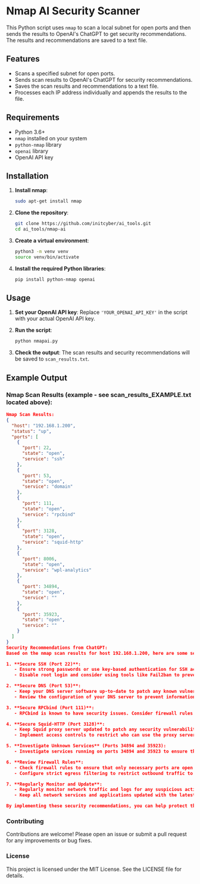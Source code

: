 # Nmap AI Security Scanner

This Python script uses `nmap` to scan a local subnet for open ports and then sends the results to OpenAI's ChatGPT to get security recommendations. The results and recommendations are saved to a text file.

## Features

- Scans a specified subnet for open ports.
- Sends scan results to OpenAI's ChatGPT for security recommendations.
- Saves the scan results and recommendations to a text file.
- Processes each IP address individually and appends the results to the file.

## Requirements

- Python 3.6+
- `nmap` installed on your system
- `python-nmap` library
- `openai` library
- OpenAI API key

## Installation

1. **Install nmap**:
    ```bash
    sudo apt-get install nmap
    ```

2. **Clone the repository**:
    ```bash
    git clone https://github.com/initcyber/ai_tools.git
    cd ai_tools/nmap-ai
    ```

3. **Create a virtual environment**:
    ```bash
    python3 -m venv venv
    source venv/bin/activate
    ```

4. **Install the required Python libraries**:
    ```bash
    pip install python-nmap openai
    ```

## Usage

1. **Set your OpenAI API key**:
    Replace `'YOUR_OPENAI_API_KEY'` in the script with your actual OpenAI API key.

2. **Run the script**:
    ```bash
    python nmapai.py
    ```

3. **Check the output**:
    The scan results and security recommendations will be saved to `scan_results.txt`.

## Example Output

### Nmap Scan Results (example - see scan_results_EXAMPLE.txt located above):
```json
Nmap Scan Results:
{
  "host": "192.168.1.200",
  "status": "up",
  "ports": [
    {
      "port": 22,
      "state": "open",
      "service": "ssh"
    },
    {
      "port": 53,
      "state": "open",
      "service": "domain"
    },
    {
      "port": 111,
      "state": "open",
      "service": "rpcbind"
    },
    {
      "port": 3128,
      "state": "open",
      "service": "squid-http"
    },
    {
      "port": 8006,
      "state": "open",
      "service": "wpl-analytics"
    },
    {
      "port": 34894,
      "state": "open",
      "service": ""
    },
    {
      "port": 35923,
      "state": "open",
      "service": ""
    }
  ]
}
Security Recommendations from ChatGPT:
Based on the nmap scan results for host 192.168.1.200, here are some security recommendations:

1. **Secure SSH (Port 22)**:
   - Ensure strong passwords or use key-based authentication for SSH access.
   - Disable root login and consider using tools like Fail2ban to prevent brute force attacks.

2. **Secure DNS (Port 53)**:
   - Keep your DNS server software up-to-date to patch any known vulnerabilities.
   - Review the configuration of your DNS server to prevent information leakage.

3. **Secure RPCbind (Port 111)**:
   - RPCbind is known to have security issues. Consider firewall rules to restrict access to the RPC services.

4. **Secure Squid-HTTP (Port 3128)**:
   - Keep Squid proxy server updated to patch any security vulnerabilities.
   - Implement access controls to restrict who can use the proxy server.

5. **Investigate Unknown Services** (Ports 34894 and 35923):
   - Investigate services running on ports 34894 and 35923 to ensure they are legitimate. These unidentified services could be potential security risks.

6. **Review Firewall Rules**:
   - Check firewall rules to ensure that only necessary ports are open to the internet.
   - Configure strict egress filtering to restrict outbound traffic to necessary destinations.

7. **Regularly Monitor and Update**:
   - Regularly monitor network traffic and logs for any suspicious activity on these open ports.
   - Keep all network services and applications updated with the latest security patches.

By implementing these security recommendations, you can help protect the host at 192.168.1.200 from potential security threats and unauthorized access.
```

### Contributing
Contributions are welcome! Please open an issue or submit a pull request for any improvements or bug fixes.

### License
This project is licensed under the MIT License. See the LICENSE file for details.
